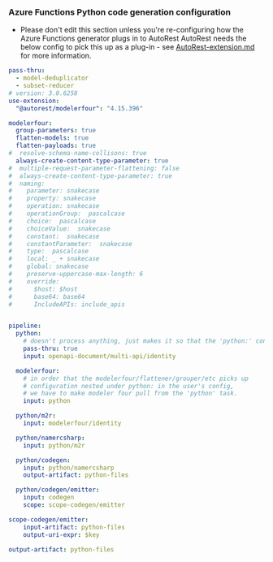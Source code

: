 
### Azure Functions Python code generation configuration
- Please don't edit this section unless you're re-configuring how the Azure Functions generator plugs in to AutoRest
AutoRest needs the below config to pick this up as a plug-in - 
see [AutoRest-extension.md](https://github.com/Azure/autorest/blob/master/docs/developer/architecture/AutoRest-extension.md) 
for more information.

``` yaml !$(multiapiscript)
pass-thru:
  - model-deduplicator
  - subset-reducer
# version: 3.0.6258
use-extension:
  "@autorest/modelerfour": "4.15.396"

modelerfour:
  group-parameters: true
  flatten-models: true
  flatten-payloads: true
#  resolve-schema-name-collisons: true
  always-create-content-type-parameter: true
#  multiple-request-parameter-flattening: false
#  always-create-content-type-parameter: true
#  naming:
#    parameter: snakecase
#    property: snakecase
#    operation: snakecase
#    operationGroup:  pascalcase
#    choice:  pascalcase
#    choiceValue:  snakecase
#    constant:  snakecase
#    constantParameter:  snakecase
#    type:  pascalcase
#    local: _ + snakecase
#    global: snakecase
#    preserve-uppercase-max-length: 6
#    override:
#      $host: $host
#      base64: base64
#      IncludeAPIs: include_apis


pipeline:
  python:
    # doesn't process anything, just makes it so that the 'python:' config section loads early.
    pass-thru: true
    input: openapi-document/multi-api/identity

  modelerfour:
    # in order that the modelerfour/flattener/grouper/etc picks up
    # configuration nested under python: in the user's config,
    # we have to make modeler four pull from the 'python' task.
    input: python

  python/m2r:
    input: modelerfour/identity

  python/namercsharp:
    input: python/m2r

  python/codegen:
    input: python/namercsharp
    output-artifact: python-files

  python/codegen/emitter:
    input: codegen
    scope: scope-codegen/emitter

scope-codegen/emitter:
    input-artifact: python-files
    output-uri-expr: $key

output-artifact: python-files
```

